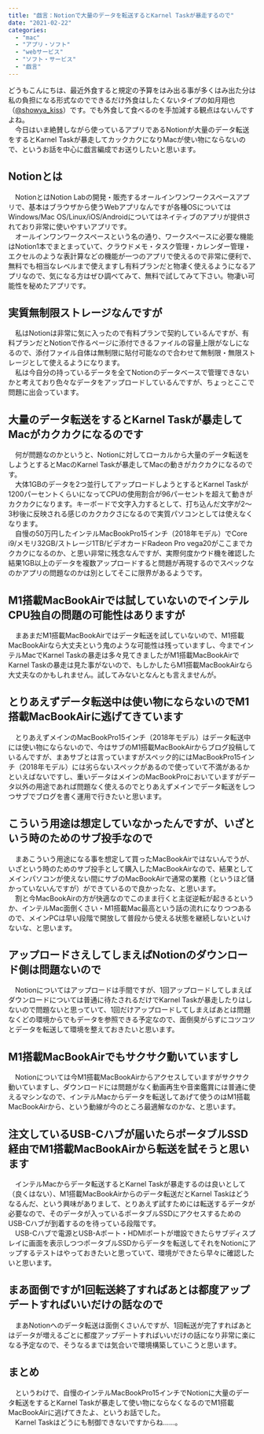```yaml
---
title: "戯言：Notionで大量のデータを転送するとKarnel Taskが暴走するので"
date: "2021-02-22"
categories: 
  - "mac"
  - "アプリ・ソフト"
  - "webサービス"
  - "ソフト・サービス"
  - "戯言"
---
```


どうもこんにちは、最近外食すると規定の予算をはみ出る事が多くはみ出た分は私の負担になる形式なのでできるだけ外食はしたくないタイプの如月翔也（[@showya\_kiss](http://twitter.com/showya_kiss)）です。でも外食して食べるのを手加減する観点はないんですよね。  
　今日はいま絶賛しながら使っているアプリであるNotionが大量のデータ転送をするとKarnel Taskが暴走してカックカクになりMacが使い物にならないので、というお話を中心に戯言編成でお送りしたいと思います。  

## Notionとは

　NotionとはNotion Labの開発・販売するオールインワンワークスペースアプリで、基本はブラウザから使うWebアプリなんですが各種OSについてはWindows/Mac OS/Linux/iOS/Androidについてはネイティブのアプリが提供されており非常に使いやすいアプリです。  
　オールインワンワークスペースという名の通り、ワークスペースに必要な機能はNotion1本でまとまっていて、クラウドメモ・タスク管理・カレンダー管理・エクセルのような表計算などの機能が一つのアプリで使えるので非常に便利で、無料でも相当なレベルまで使えますし有料プランだと物凄く使えるようになるアプリなので、気になる方はぜひ調べてみて、無料で試してみて下さい。物凄い可能性を秘めたアプリです。  

## 実質無制限ストレージなんですが

　私はNotionは非常に気に入ったので有料プランで契約しているんですが、有料プランだとNotionで作るページに添付できるファイルの容量上限がなしになるので、添付ファイル自体は無制限に貼付可能なので合わせて無制限・無限ストレージとして使えるようになります。  
　私は今自分の持っているデータを全てNotionのデータベースで管理できないかと考えており色々なデータをアップロードしているんですが、ちょっとここで問題に出会っています。  

## 大量のデータ転送をするとKarnel Taskが暴走してMacがカクカクになるのです

　何が問題なのかというと、Notionに対してローカルから大量のデータ転送をしようとするとMacのKarnel Taskが暴走してMacの動きがカクカクになるのです。  
　大体1GBのデータを2つ並行してアップロードしようとするとKarnel Taskが1200パーセントくらいになってCPUの使用割合が96パーセントを超えて動きがカクカクになります。キーボードで文字入力するとして、打ち込んだ文字が2〜3秒後に反映される感じのカクカクさになるので実質パソコンとしては使えなくなります。  
　自慢の50万円したインテルMacBookPro15インチ（2018年モデル）でCore i9/メモリ32GB/ストレージ1TB/ビデオカードRadeon Pro vega20がここまでカクカクになるのか、と思い非常に残念なんですが、実際何度かウド機を確認した結果1GB以上のデータを複数アップロードすると問題が再現するのでスペックなのかアプリの問題なのかは別としてそこに限界があるようです。  

## M1搭載MacBookAirでは試していないのでインテルCPU独自の問題の可能性はありますが

　まあまだM1搭載MacBookAirではデータ転送を試していないので、M1搭載MacBookAirなら大丈夫という鬼のような可能性は残っていますし、今までインテルMacでKarnel Taskの暴走は多々見てきましたがM1搭載MacBookAirでKarnel Taskの暴走は見た事がないので、もしかしたらM1搭載MacBookAirなら大丈夫なのかもしれません。試してみないとなんとも言えませんが。  

## とりあえずデータ転送中は使い物にならないのでM1搭載MacBookAirに逃げてきています

　とりあえずメインのMacBookPro15インチ（2018年モデル）はデータ転送中には使い物にならないので、今はサブのM1搭載MacBookAirからブログ投稿しているんですが、まあサブとは言っていますがスペック的にはMacBookPro15インチ（2018年モデル）には劣らないスペックがあるので使っていて不満があるかといえばないですし、重いデータはメインのMacBookProにおいていますがデータ以外の用途であれば問題なく使えるのでとりあえずメインでデータ転送をしつつサブでブログを書く運用で行きたいと思います。  

## こういう用途は想定していなかったんですが、いざという時のためのサブ投手なので

　まあこういう用途になる事を想定して買ったMacBookAirではないんでうが、いざという時のためのサブ投手として購入したMacBookAirなので、結果としてメインパソコンが使えない間にサブのMacBookAirで通常の業務（というほど儲かっていないんですが）ができているので良かったな、と思います。  
　割と今MacBookAirの方が快適なのでこのまま行くと主従逆転が起きるというか、インテルMac面倒くさい・M1搭載Mac最高という話の流れになりつつあるので、メインPCは早い段階で開放して普段から使える状態を継続しないといけないな、と思います。  

## アップロードさえしてしまえばNotionのダウンロード側は問題ないので

　Notionについてはアップロードは手間ですが、1回アップロードしてしまえばダウンロードについては普通に待たされるだけでKarnel Taskが暴走したりはしないので問題ないと思っていて、1回だけアップロードしてしまえばあとは問題なくどの環境からでもデータを参照できる予定なので、面倒臭がらずにコツコツとデータを転送して環境を整えておきたいと思います。  

## M1搭載MacBookAirでもサクサク動いていますし

　Notionについては今M1搭載MacBookAirからアクセスしていますがサクサク動いていますし、ダウンロードには問題がなく動画再生や音楽鑑賞には普通に使えるマシンなので、インテルMacからデータを転送してあげて使うのはM1搭載MacBookAirから、という動線が今のところ最適解なのかな、と思います。  

## 注文しているUSB-Cハブが届いたらポータブルSSD経由でM1搭載MacBookAirから転送を試そうと思います

　インテルMacからデータ転送するとKarnel Taskが暴走するのは良いとして（良くはない）、M1搭載MacBookAirからのデータ転送だとKarnel Taskはどうなるんだ、という興味がありまして、とりあえず試すためには転送するデータが必要なので、そのデータが入っているポータブルSSDにアクセスするためのUSB-Cハブが到着するのを待っている段階です。  
　USB-Cハブで電源とUSB-Aポート・HDMIポートが増設できたらサブディスプレイに画面を表示しつつポータブルSSDからデータを転送してそれをNotionにアップするテストはやっておきたいと思っていて、環境ができたら早々に確認したいと思います。  

## まあ面倒ですが1回転送終了すればあとは都度アップデートすればいいだけの話なので

　まあNotionへのデータ転送は面倒くさいんですが、1回転送が完了すればあとはデータが増えるごとに都度アップデートすればいいだけの話になり非常に楽になる予定なので、そうなるまでは気合いで環境構築していこうと思います。  

## まとめ

　というわけで、自慢のインテルMacBookPro15インチでNotionに大量のデータ転送をするとKarnel Taskが暴走して使い物にならなくなるのでM1搭載MacBookAirに逃げてきたよ、というお話でした。  
　Karnel Taskはどうにも制御できないですからね……。
